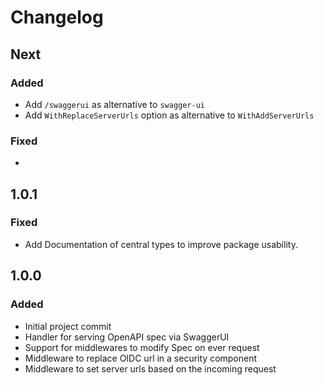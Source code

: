 # Changelog

## Next

### Added

- Add `/swaggerui` as alternative to `swagger-ui`
- Add `WithReplaceServerUrls` option as alternative to `WithAddServerUrls`

### Fixed

- 

## 1.0.1

### Fixed

- Add Documentation of central types to improve package usability.

## 1.0.0

### Added

- Initial project commit
- Handler for serving OpenAPI spec via SwaggerUI
- Support for middlewares to modify Spec on ever request
- Middleware to replace OIDC url in a security component
- Middleware to set server urls based on the incoming request
